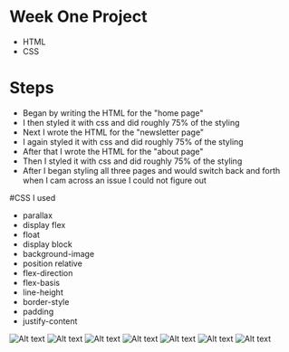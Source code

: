# Week One Project
- HTML
- CSS
# Steps
- Began by writing the HTML for the "home page"
- I then styled it with css and did roughly 75% of the styling
- Next I wrote the HTML for the "newsletter page"
- I again styled it with css and did roughly 75% of the styling
- After that I wrote the HTML for the "about page"
- Then I styled it with css and did roughly 75% of the styling
- After I began styling all three pages and would switch back and
forth when I cam across an issue I could not figure out

#CSS I used
- parallax
- display flex
- float
- display block
- background-image
- position relative
- flex-direction
- flex-basis
- line-height
- border-style
- padding
- justify-content


![Alt text](images/wireframe1.JPG "Wire Frame Home Page")
![Alt text](images/wireframe2.JPG "Wire Frame About Page")
![Alt text](images/wireframe3.JPG "Wire Frame Newsletter Page")
![Alt text](images/wireframe4.png "Finished Screenshot Home")
![Alt text](images/wireframe5.png "Finished Screenshot About1")
![Alt text](images/wireframe6.png "Finished Screenshot About2")
![Alt text](images/wireframe7.png "Finished Screenshot Newsletter")
